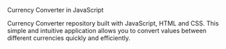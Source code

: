 
Currency Converter in JavaScript

Currency Converter repository built with JavaScript, HTML and CSS. This simple and intuitive application allows you to convert values between different currencies quickly and efficiently.

